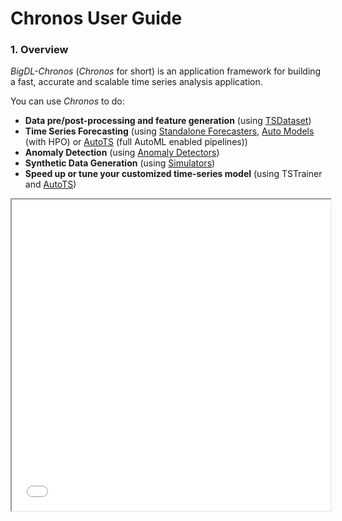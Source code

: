# Chronos User Guide

### **1. Overview**
_BigDL-Chronos_ (_Chronos_ for short) is an application framework for building a fast, accurate and scalable time series analysis application.

You can use _Chronos_ to do:

- **Data pre/post-processing and feature generation** (using [TSDataset](./data_processing_feature_engineering.html))
- **Time Series Forecasting** (using [Standalone Forecasters](./forecasting.html#use-standalone-forecaster-pipeline), [Auto Models](./forecasting.html#use-auto-forecasting-model) (with HPO) or [AutoTS](./forecasting.html#use-autots-pipeline) (full AutoML enabled pipelines))
- **Anomaly Detection** (using [Anomaly Detectors](./anomaly_detection.html#anomaly-detection))
- **Synthetic Data Generation** (using [Simulators](./simulation.html#generate-synthetic-data))
- **Speed up or tune your customized time-series model** (using TSTrainer and [AutoTS](./forecasting.html#use-autots-pipeline))
<iframe height=498 width=510 src="../../../../../../../c:/Users/xinyizh2/OneDrive%20-%20Intel%20Corporation/Desktop/blank.mp4">
---
### **2. Install**

```eval_rst
.. raw:: html

    <link rel="stylesheet" type="text/css" href="../../../_static/css/chronos_installation_guide.css" />

    <div class="displayed">
        <table id="table-1" style="margin:auto">
            <thead>
                <th>AI Framework</th>
                <th colspan="1"><button id="pytorch"
                        title="Use PyTorch as deep learning models' backend. Most of the model support and works better under PyTorch.">PyTorch</br>(Recommended)</button>
                </th>
                <th colspan="1"><button id="tensorflow"
                        title="Use Tensorflow as deep learning models' backend.">Tensorflow</button></th>
                <th colspan="1"><button id="prophet" title="For Prophet model.">Prophet</button></th>
                <th colspan="1"><button id="pmdarima" title="For ARIMA model.">ARIMA</button></th>
            </thead>
            <tbody>

                <tr>
                    <td>OS</td>
                    <td colspan="2"><button id="linux" title="Ubuntu/CentOS is recommended">Linux</button></td>
                    <td colspan="2"><button id="win" title="WSL is needed for Windows users">Windows</button></td>
                </tr>

                <tr>
                    <td>Auto Tuning</td>
                    <td colspan="2" title="I don't need any hyperparameter auto tuning feature."><button
                            id="automlno">No need</button></td>
                    <td colspan="2" title="I need chronos to help me tune the hyperparameters."><button
                            id="automlyes">Needed</button></td>
                </tr>


                <tr>
                    <td>Hardware</td>
                    <td colspan="2"><button id="singlenode" title="For users use laptop/single node server.">Single
                            node</button></td>
                    <td colspan="2"><button id="cluster" title="For users use K8S/Yarn Cluster.">Cluster</button></td>
                </tr>

                <tr>
                    <td>Release</td>
                    <td colspan="2"><button id="pypi" title="For users use pip to install chronos.">Pip</button></td>
                    <td colspan="2"><button id="docker" title="For users use docker image.">Docker</button></td>
                </tr>

                <tr>
                    <td>Build</td>
                    <td colspan="2"><button id="stable"
                            title="For users would like to deploy chronos in their production">Stable (2.0.0)</button>
                    </td>
                    <td colspan="2"><button id="nightly"
                            title="For users would like to try chronos's latest feature">Nightly (2.1.0b)</button></td>
                </tr>

                <tr>
                    <td>Install CMD</td>
                    <td colspan="4">
                        <div id="cmd" style="text-align: left;">NA</div>
                    </td>
                </tr>
            </tbody>
        </table>
    </div>

    <script src="../../../_static/js/chronos_installation_guide.js"></script> 
```

</br>

#### **2.1 Pypi**
When you install `bigdl-chronos` from PyPI. We recommend to install with a conda virtual environment. To install Conda, please refer to [here](https://docs.conda.io/en/latest/miniconda.html#).
```bash
conda create -n my_env python=3.7 setuptools=58.0.4
conda activate my_env
pip install --pre --upgrade bigdl-chronos[pytorch]  # or other options you may want to use
source bigdl-nano-init
```
#### **2.2 Tensorflow backend**
Tensorflow is one of the supported backend of Chronos in nightly release version, while it can not work alone without pytorch in Chronos for now. We will fix it soon. If you want to use tensorflow backend, please
```bash
pip install --pre --upgrade bigdl-nano[tensorflow]
```
after you install the pytorch backend chronos.

#### **2.3 OS and Python version requirement**

```eval_rst
.. note:: 
    **Supported OS**:

     Chronos is thoroughly tested on Ubuntu (16.04/18.04/20.04), and should works fine on CentOS. If you are a Windows user, the most convenient way to use Chronos on a windows laptop might be using WSL2, you may refer to https://docs.microsoft.com/en-us/windows/wsl/setup/environment or just install a ubuntu virtual machine.
```
```eval_rst
.. note:: 
    **Supported Python Version**:

     Chronos only supports Python 3.7.2 ~ latest 3.7.x. We are validating more Python versions.
```

---


### **3. Which document to see?**

```eval_rst
.. grid:: 2
    :gutter: 1

    .. grid-item-card::
        :class-footer: sd-bg-light

        **Quick Tour**
        ^^^

        You may understand the basic usage of Chronos' components and learn to write the first runnable application in this quick tour page.

        +++
        `Quick Tour <./quick-tour.html>`_

    .. grid-item-card::
        :class-footer: sd-bg-light

        **User Guides**
        ^^^

        Our user guides provide you with in-depth information, concepts and knowledges about Chronos.

        +++

        `Data process <./data_processing_feature_engineering.html>`_ / 
        `Forecast <./forecasting.html>`_ / 
        `Detect <./anomaly_detection.html>`_ / 
        `Simulate <./simulation.html>`_

.. grid:: 2
    :gutter: 1

    .. grid-item-card::
        :class-footer: sd-bg-light

        **How-to-Guide**
        ^^^

        If you are meeting with some specific problems during the usage, how-to guides are good place to be checked.

        +++

        Work In Progress

    .. grid-item-card::
        :class-footer: sd-bg-light

        **API Document**
        ^^^

        API Document provides you with a detailed description of the Chronos APIs. 

        +++

        `API Document <../../PythonAPI/Chronos/index.html>`_

```

---

### **4. Examples and Demos**
- Quickstarts
    - [Use AutoTSEstimator for Time-Series Forecasting](../QuickStart/chronos-autotsest-quickstart.html)
    - [Use TSDataset and Forecaster for Time-Series Forecasting](../QuickStart/chronos-tsdataset-forecaster-quickstart.html)
    - [Use Anomaly Detector for Unsupervised Anomaly Detection](../QuickStart/chronos-anomaly-detector.html)
- Examples
    - [Use AutoLSTM on nyc taxi dataset][autolstm_nyc_taxi]
    - [Use AutoProphet on nyc taxi dataset][autoprophet_nyc_taxi]
    - [High dimension time series forecasting with Chronos TCMFForecaster][run_electricity]
    - [Use distributed training with Chronos Seq2SeqForecaster][distributed_training_network_traffic]
    - [Use ONNXRuntime to accelerate the inference of AutoTSEstimator][onnx_autotsestimator_nyc_taxi]
    - [Use ONNXRuntime to accelerate the inference of Seq2SeqForecaster][onnx_forecaster_network_traffic]
    - [Generate synthetic data with DPGANSimulator in a data-driven fashion][simulator]
    - [Quantizate your forecaster to speed up inference][quantization]
- Use cases
    - [Unsupervised Anomaly Detection][AIOps_anomaly_detect_unsupervised]
    - [Unsupervised Anomaly Detection based on Forecasts][AIOps_anomaly_detect_unsupervised_forecast_based]
    - [Stock Price Prediction with LSTM][stock_prediction]
    - [Stock Price Prediction with ProphetForecaster and AutoProphet][stock_prediction_prophet]
    - [Network Traffic Forecasting with AutoTSEstimator][network_traffic_autots_forecasting]
    - [Network Traffic Forecasting (using multivariate time series data)][network_traffic_model_forecasting]
    - [Network Traffic Forecasting (using multistep time series data)][network_traffic_multivariate_multistep_tcnforecaster]
    - [Network Traffic Forecasting with Customized Model][network_traffic_autots_customized_model]
    - [Help pytorch-forecasting improve the training speed of DeepAR model][pytorch_forecasting_deepar]
    - [Help pytorch-forecasting improve the training speed of TFT model][pytorch_forecasting_tft]

<!--Reference links in article-->
[autolstm_nyc_taxi]: <https://github.com/intel-analytics/BigDL/blob/main/python/chronos/example/auto_model/autolstm_nyc_taxi.py>
[autoprophet_nyc_taxi]: <https://github.com/intel-analytics/BigDL/blob/main/python/chronos/example/auto_model/autoprophet_nyc_taxi.py>
[run_electricity]: <https://github.com/intel-analytics/BigDL/blob/main/python/chronos/example/tcmf/run_electricity.py>
[distributed_training_network_traffic]: <https://github.com/intel-analytics/BigDL/blob/main/python/chronos/example/distributed/distributed_training_network_traffic.py>
[onnx_autotsestimator_nyc_taxi]: <https://github.com/intel-analytics/BigDL/blob/main/python/chronos/example/onnx/onnx_autotsestimator_nyc_taxi.py>
[onnx_forecaster_network_traffic]: <https://github.com/intel-analytics/BigDL/blob/main/python/chronos/example/onnx/onnx_forecaster_network_traffic.py>
[simulator]: <https://github.com/intel-analytics/BigDL/tree/main/python/chronos/example/simulator>
[AIOps_anomaly_detect_unsupervised]: <https://github.com/intel-analytics/BigDL/blob/main/python/chronos/use-case/AIOps/AIOps_anomaly_detect_unsupervised.ipynb>
[AIOps_anomaly_detect_unsupervised_forecast_based]: <https://github.com/intel-analytics/BigDL/blob/main/python/chronos/use-case/AIOps/AIOps_anomaly_detect_unsupervised_forecast_based.ipynb>
[stock_prediction]: <https://github.com/intel-analytics/BigDL/blob/main/python/chronos/use-case/fsi/stock_prediction.ipynb>
[stock_prediction_prophet]: <https://github.com/intel-analytics/BigDL/blob/main/python/chronos/use-case/fsi/stock_prediction_prophet.ipynb>
[network_traffic_autots_forecasting]: <https://github.com/intel-analytics/BigDL/blob/main/python/chronos/use-case/network_traffic/network_traffic_autots_forecasting.ipynb>
[network_traffic_model_forecasting]: <https://github.com/intel-analytics/BigDL/blob/main/python/chronos/use-case/network_traffic/network_traffic_model_forecasting.ipynb>
[network_traffic_multivariate_multistep_tcnforecaster]: <https://github.com/intel-analytics/BigDL/blob/main/python/chronos/use-case/network_traffic/network_traffic_multivariate_multistep_tcnforecaster.ipynb>
[network_traffic_autots_customized_model]: <https://github.com/intel-analytics/BigDL/blob/main/python/chronos/use-case/network_traffic/network_traffic_autots_customized_model.ipynb>
[quantization]: <https://github.com/intel-analytics/BigDL/blob/main/python/chronos/example/quantization/quantization_tcnforecaster_nyc_taxi.py>
[pytorch_forecasting_deepar]: <https://github.com/intel-analytics/BigDL/tree/main/python/chronos/use-case/pytorch-forecasting/DeepAR>
[pytorch_forecasting_tft]: <https://github.com/intel-analytics/BigDL/tree/main/python/chronos/use-case/pytorch-forecasting/TFT>
